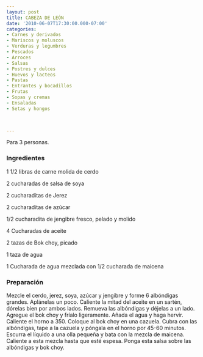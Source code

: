 ```yaml
---
layout: post
title: CABEZA DE LEÓN
date: '2010-06-07T17:30:00.000-07:00'
categories:
- Carnes y derivados
- Mariscos y moluscos
- Verduras y legumbres
- Pescados
- Arroces
- Salsas
- Postres y dulces
- Huevos y lacteos
- Pastas
- Entrantes y bocadillos
- Frutas
- Sopas y cremas
- Ensaladas
- Setas y hongos
 


---
```


Para 3 personas.

<h3>Ingredientes</h3>

1 1/2 libras de carne molida de cerdo

2 cucharadas de salsa de soya

2 cucharaditas de Jerez

2 cucharaditas de azúcar

1/2 cucharadita de jengibre fresco, pelado y molido

4 Cucharadas de aceite

2 tazas de Bok choy, picado

1 taza de agua

1 Cucharada de agua mezclada con 1/2 cucharada de maicena

<h3>Preparación</h3>

Mezcle el cerdo, jerez, soya, azúcar y jengibre y forme 6 albóndigas grandes. Aplánelas un poco. Caliente la mitad del aceite en un sartén, dórelas bien por ambos lados. Remueva las albóndigas y déjelas a un lado. Agregue el bok choy y fríalo ligeramente. Añada el agua y haga hervir. Caliente el horno a 350. Coloque al bok choy en una cazuela. Cubra con las albóndigas, tape a la cazuela y póngala en el horno por 45-60 minutos. Escurra el líquido a una olla pequeña y bata con la mezcla de maicena. Caliente a esta mezcla hasta que esté espesa. Ponga esta salsa sobre las albóndigas y bok choy.

